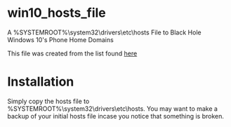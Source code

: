 # win10_hosts_file

A %SYSTEMROOT%\system32\drivers\etc\hosts File to Black Hole Windows 10's Phone Home Domains 

This file was created from the list found  [here](http://news.softpedia.com/news/blocking-these-domains-stops-windows-10-from-phoning-home-488630.shtml)

# Installation

Simply copy the hosts file to %SYSTEMROOT%\system32\drivers\etc\hosts. You may
want to make a backup of your initial hosts file incase you notice that
something is broken.
